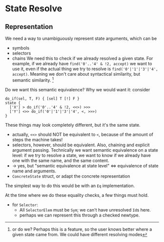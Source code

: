 # State Resolve
## Representation
We need a way to unambiguously represent state arguments, which can be
- symbols
- selectors
- chains
We need this to check if we already resolved a given state. For example, if we already have
`find('0'..'4' & !2, accept)`
we want to use it, even if the actual thing we try to resolve is
`find('0'|'1'|'3'|'4', accept)`.
Meaning we don't care about syntactical similarity, but semantic similarity. [^1]

Do we want this semantic equivalence?
Why we would want it: consider
```
do_if(sel, T, F) { [sel] T [!] F }
state {
  ['X'] > do_if('0'..'4' & !2, <<>) >>>
  ['Y'] <>> do_if('0'|'1'|'3'|'4', <, >>>)
}
```
These things may look completely different, but it's the same state.
- actually, `<<>` should NOT be equivalent to `<`, because of the amount of steps the machine takes!
- selectors, however, should be equivalent. Also, chaining and explicit argument passing.
Technically we want semantic equivalence on a state level: if we try to resolve a state, we want to know if we already have one with the same name, and the same content.
- -> yes, but "semantic equivalence at state level" <=> equivalence of state name and arguments.
- `ConcreteState` struct, or adapt the concrete representation


The simplest way to do this would be with an `Eq` implementation.

At the time where we do these equality checks, a few things must hold.
- for `Selector`:
	- All `SelectorElem` must be `Sym`; we can't have unresolved `Id`s here.
	- perhaps we can represent this through a checked newtype.

[^1]: or do we? Perhaps this is a feature, so the user knows better where a given state came from. We could have different resolving modes
